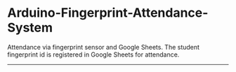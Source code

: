 # Arduino-Fingerprint-Attendance-System
Attendance via fingerprint sensor and Google Sheets. The student fingerprint id is registered in Google Sheets for attendance.

---
<!-- 63HD3Z3MHR6AD6BQHRDYV78T42MNAAYW -->

